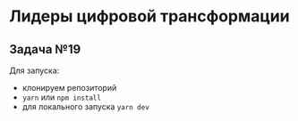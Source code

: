 # Лидеры цифровой трансформации 
## Задача №19

Для запуска:
- клонируем репозиторий
- `yarn` или `npm install`
- для локального запуска `yarn dev` 